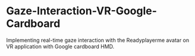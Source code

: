 # Gaze-Interaction-VR-Google-Cardboard
 Implementing real-time gaze interaction with the Readyplayerme avatar on VR application with Google cardboard HMD.
